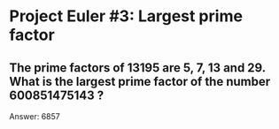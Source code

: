 # Project Euler #3: Largest prime factor

## The prime factors of 13195 are 5, 7, 13 and 29. What is the largest prime factor of the number 600851475143 ?

Answer:	6857